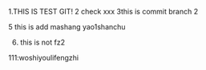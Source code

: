 1.THIS IS TEST GIT!
2 check xxx
3this is commit branch 2


5 this is add mashang yao1shanchu


6. this is not fz2



111:woshiyoulifengzhi